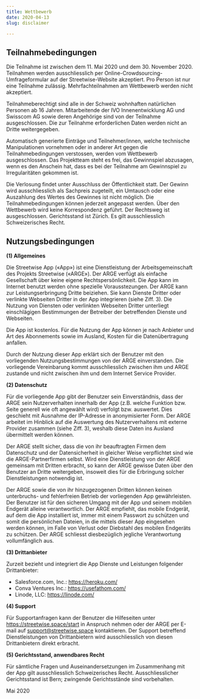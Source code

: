 ```yaml
---
title: Wettbewerb
date: 2020-04-13
slug: disclaimer

---
```


## Teilnahmebedingungen

Die Teilnahme ist zwischen dem 11. Mai 2020 und dem 30. November 2020. Teilnahmen werden ausschliesslich per Online-Crowdsourcing-Umfrageformular auf der Streetwise-Website akzeptiert. Pro Person ist nur eine Teilnahme zulässig. Mehrfachteilnahmen am Wettbewerb werden nicht akzeptiert.

Teilnahmeberechtigt sind alle in der Schweiz wohnhaften natürlichen Personen ab 16 Jahren. Mitarbeitende der IVO Innenentwicklung AG und Swisscom AG sowie deren Angehörige sind von der Teilnahme ausgeschlossen. Die zur Teilnahme erforderlichen Daten werden nicht an Dritte weitergegeben.

Automatisch generierte Einträge und Teilnehmer/innen, welche technische Manipulationen vornehmen oder in anderer Art gegen die Teilnahmebedingungen verstossen, werden vom Wettbewerb ausgeschlossen. Das Projektteam steht es frei, das Gewinnspiel abzusagen, wenn es den Anschein hat, dass es bei der Teilnahme am Gewinnspiel zu Irregularitäten gekommen ist.

Die Verlosung findet unter Ausschluss der Öffentlichkeit statt. ​Der Gewinn wird ausschliesslich als Sachpreis zugeteilt, ein Umtausch oder eine Auszahlung des Wertes des Gewinnes ist nicht möglich. Die Teilnahmebedingungen können jederzeit angepasst werden. Über den Wettbewerb wird keine Korrespondenz geführt. Der Rechtsweg ist ausgeschlossen. Gerichtsstand ist Zürich. Es gilt ausschliesslich Schweizerisches Recht.

## Nutzungsbedingungen

**(1) Allgemeines**

Die Streetwise App («App») ist eine Dienstleistung der Arbeitsgemeinschaft des Projekts Streetwise («ARGE»). Der ARGE verfügt als einfache Gesellschaft über keine eigene Rechtspersönlichkeit. Die App kann im Internet benutzt werden ohne spezielle Vorausstezungen. Der ARGE kann zur Leistungserbringung Dritte beiziehen. Sie kann Dienste Dritter oder verlinkte Webseiten Dritter in der App integrieren (siehe Ziff. 3). Die Nutzung von Diensten oder verlinkten Webseiten Dritter unterliegt einschlägigen Bestimmungen der Betreiber der betreffenden Dienste und Webseiten.

Die App ist kostenlos. Für die Nutzung der App können je nach Anbieter und Art des Abonnements sowie im Ausland, Kosten für die Datenübertragung anfallen.

Durch der Nutzung dieser App erklärt sich der Benutzer mit den vorliegenden Nutzungsbestimmungen von der ARGE einverstanden. Die vorliegende Vereinbarung kommt ausschliesslich zwischen ihm und ARGE zustande und nicht zwischen ihm und dem Internet Service Provider.

**(2) Datenschutz**

Für die vorliegende App gibt der Benutzer sein Einverständnis, dass der ARGE sein Nutzerverhalten innerhalb der App (z.B. welche Funktion bzw. Seite generell wie oft angewählt wird) verfolgt bzw. auswertet. Dies geschieht mit Ausnahme der IP-Adresse in anonymisierter Form. Der ARGE arbeitet im Hinblick auf die Auswertung des Nutzerverhaltens mit externe Provider zusammen (siehe Ziff. 3), weshalb diese Daten ins Ausland übermittelt werden können.

Der ARGE stellt sicher, dass die von ihr beauftragten Firmen dem Datenschutz und der Datensicherheit in gleicher Weise verpflichtet sind wie die ARGE-Partnerfirmen selbst. Wird eine Dienstleistung von der ARGE gemeinsam mit Dritten erbracht, so kann der ARGE gewisse Daten über den Benutzer an Dritte weitergeben, insoweit dies für die Erbringung solcher Dienstleistungen notwendig ist.

Der ARGE sowie die von ihr hinzugezogenen Dritten können keinen unterbruchs- und fehlerfreien Betrieb der vorliegenden App gewährleisten. Der Benutzer ist für den sicheren Umgang mit der App und seinem mobilen Endgerät alleine verantwortlich. Der ARGE empfiehlt, das mobile Endgerät, auf dem die App installiert ist, immer mit einem Passwort zu schützen und somit die persönlichen Dateien, in die mittels dieser App eingesehen werden können, im Falle von Verlust oder Diebstahl des mobilen Endgeräts zu schützen. Der ARGE schliesst diesbezüglich jegliche Verantwortung vollumfänglich aus.

**(3) Drittanbieter**

Zurzeit bezieht und integriert die App Dienste und Leistungen folgender Drittanbieter:

- Salesforce.com, Inc.: https://heroku.com/
- Conva Ventures Inc.: https://usefathom.com/
- Linode, LLC: https://linode.com/

**(4) Support**

Für Supportanfragen kann der Benutzer die Hilfeseiten unter https://streetwise.space/start in Anspruch nehmen oder der ARGE per E-mail auf support@streetwise.space kontaktieren. Der Support betreffend Dienstleistungen von Drittanbietern wird ausschliesslich von diesen Drittanbietern direkt erbracht.

**(5) Gerichtsstand, anwendbares Recht**

Für sämtliche Fragen und Auseinandersetzungen im Zusammenhang mit der App gilt ausschliesslich Schweizerisches Recht. Ausschliesslicher Gerichtsstand ist Bern; zwingende Gerichtsstände sind vorbehalten.

Mai 2020
